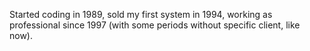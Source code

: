 Started coding in 1989, sold my first system in 1994, working as professional since 1997 (with some periods without specific client, like now).
